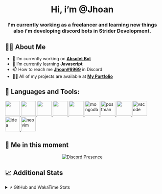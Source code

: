 <h1 align="center">Hi, i’m @Jhoan</h1>
<h3 align="center">I'm currently working as a freelancer and learning new things also i'm developing discord bots in Strider Development.</h3>

## 🙋‍♂️ About Me

- 🔭 I’m currently working on **[Absolet Bot](https://strider.cloud)**
- 🌱 I’m currently learning **Javascript**
- 📫 How to reach me **[Jhoan#6969](https://jhoan.monster/)** in Discord
- 👨‍💻 All of my projects are available at **[My Portfolio](https://jhoan.monster)**

## 🚀 Languages and Tools:
<p align="left"> 
    <a href="https://developer.mozilla.org/en-US/docs/Web/JavaScript" target="_blank"> <img src="https://img.icons8.com/color/48/000000/javascript.png" width="48" height="48"/> </a> 
    <a href="https://www.w3.org/html/" target="_blank"> <img src="https://img.icons8.com/color/48/000000/html-5.png" width="48" height="48"/> </a> 
    <a href="https://www.w3schools.com/css/" target="_blank"> <img src="https://img.icons8.com/color/48/000000/css3.png" width="48" height="48"/> </a> 
    <a href="https://getbootstrap.com" target="_blank"> <img src="https://img.icons8.com/color/48/000000/bootstrap.png" width="48" height="48"/> </a> 
    <a href="https://nodejs.org" target="_blank"> <img src="https://i.imgur.com/XX8lvL7.png" width="48" height="48"/> </a> 
    <a href="https://www.mongodb.com/" target="_blank"> <img src="https://i.imgur.com/nRtS3AN.png" alt="mongodb" width="48" height="48"/> </a> 
    <a href="https://postman.com" target="_blank"> <img src="https://www.vectorlogo.zone/logos/getpostman/getpostman-icon.svg" alt="postman" width="48" height="48"/> </a>   
    <a href="https://git-scm.com/" target="_blank"> <img src="https://img.icons8.com/color/48/000000/git.png" width="48" height="48"/> </a> 
    <a href="https://code.visualstudio.com" target="_blank" > <img src="https://upload.wikimedia.org/wikipedia/commons/thumb/9/9a/Visual_Studio_Code_1.35_icon.svg/2048px-Visual_Studio_Code_1.35_icon.svg.png" alt="vscode" width="48" height="48"> </a>
    <a href="https://www.jetbrains.com/es-es/idea/" target="_blank" > <img src="https://resources.jetbrains.com/storage/products/intellij-idea/img/meta/intellij-idea_logo_300x300.png" alt="idea" width="48" height="48"> </a>
    <a href="https://neovim.io" target="_blank"> <img src="https://icons.iconarchive.com/icons/papirus-team/papirus-apps/512/nvim-icon.png" alt="neovim" width="48" height="48"/> </a>
</p>
  
## 👤 Me in this moment
<p align="center">
    <a href="https://discord.com/users/852617426591154177" target="_blank" rel="nofollow">
        <img src="https://lanyard-profile-readme.vercel.app/api/852617426591154177?idleMessage=Probably%20coding%20Absolet..." alt="Discord Presence" align="center">
    </a>
</p>

## 📈 Additional Stats
<details>
    <summary>⚡ GitHub and WakaTime Stats</summary>
    <br/>

<!--START_SECTION:waka-->
![Code Time](http://img.shields.io/badge/Code%20Time-291%20hrs%2053%20mins-blue)

**🐱 My GitHub Data** 

> 🏆 685 Contributions in the Year 2022
 > 
> 📦 53.8 kB Used in GitHub's Storage 
 > 
> 💼 Opted to Hire
 > 
> 📜 4 Public Repositories 
 > 
> 🔑 25 Private Repositories  
 > 
**I'm an Early 🐤** 

```text
🌞 Morning    57 commits     ██░░░░░░░░░░░░░░░░░░░░░░░   9.08% 
🌆 Daytime    272 commits    ██████████░░░░░░░░░░░░░░░   43.31% 
🌃 Evening    264 commits    ██████████░░░░░░░░░░░░░░░   42.04% 
🌙 Night      35 commits     █░░░░░░░░░░░░░░░░░░░░░░░░   5.57%

```
📅 **I'm Most Productive on Saturday** 

```text
Monday       93 commits     ███░░░░░░░░░░░░░░░░░░░░░░   14.81% 
Tuesday      93 commits     ███░░░░░░░░░░░░░░░░░░░░░░   14.81% 
Wednesday    103 commits    ████░░░░░░░░░░░░░░░░░░░░░   16.4% 
Thursday     67 commits     ██░░░░░░░░░░░░░░░░░░░░░░░   10.67% 
Friday       70 commits     ██░░░░░░░░░░░░░░░░░░░░░░░   11.15% 
Saturday     118 commits    ████░░░░░░░░░░░░░░░░░░░░░   18.79% 
Sunday       84 commits     ███░░░░░░░░░░░░░░░░░░░░░░   13.38%

```


📊 **This Week I Spent My Time On** 

```text
⌚︎ Time Zone: America/Bogota

💬 Programming Languages: 
JavaScript               14 hrs 29 mins      ███████████████████████░░   93.53% 
JSON                     22 mins             ░░░░░░░░░░░░░░░░░░░░░░░░░   2.37% 
EJS                      9 mins              ░░░░░░░░░░░░░░░░░░░░░░░░░   1.05% 
YAML                     7 mins              ░░░░░░░░░░░░░░░░░░░░░░░░░   0.81% 
TypeScript               4 mins              ░░░░░░░░░░░░░░░░░░░░░░░░░   0.52%

🔥 Editors: 
VS Code                  15 hrs 29 mins      █████████████████████████   99.92% 
Neovim                   0 secs              ░░░░░░░░░░░░░░░░░░░░░░░░░   0.08%

🐱‍💻 Projects: 
fancy                    8 hrs 55 mins       ██████████████░░░░░░░░░░░   57.58% 
Absolet-Bot              4 hrs 19 mins       ███████░░░░░░░░░░░░░░░░░░   27.93% 
Strider-System           53 mins             █░░░░░░░░░░░░░░░░░░░░░░░░   5.73% 
number-ostint            32 mins             ░░░░░░░░░░░░░░░░░░░░░░░░░   3.49% 
ponzi-system             25 mins             ░░░░░░░░░░░░░░░░░░░░░░░░░   2.73%

💻 Operating System: 
Linux                    15 hrs 29 mins      █████████████████████████   100.0%

```

**I Mostly Code in JavaScript** 

```text
JavaScript               15 repos            █████████████████░░░░░░░░   68.18% 
Java                     2 repos             ██░░░░░░░░░░░░░░░░░░░░░░░   9.09% 
SCSS                     2 repos             ██░░░░░░░░░░░░░░░░░░░░░░░   9.09% 
TypeScript               1 repo              █░░░░░░░░░░░░░░░░░░░░░░░░   4.55% 
Shell                    1 repo              █░░░░░░░░░░░░░░░░░░░░░░░░   4.55%

```



 Last Updated on 13/07/2022 09:13:30 UTC
<!--END_SECTION:waka-->
</details>
